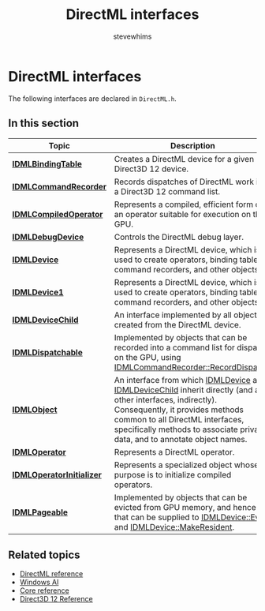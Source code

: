 ﻿---
title: DirectML interfaces
description: The following interfaces are declared in `DirectML.h`.
ms.localizationpriority: low
ms.topic: article
ms.date: 04/19/2019
author: stevewhims
ms.author: stwhi
---

# DirectML interfaces

The following interfaces are declared in `DirectML.h`.

## In this section

| Topic | Description |
|-|-|
| [**IDMLBindingTable**](/windows/desktop/api/directml/nn-directml-idmlbindingtable) | Creates a DirectML device for a given Direct3D 12 device. |
| [**IDMLCommandRecorder**](/windows/desktop/api/directml/nn-directml-idmlcommandrecorder) | Records dispatches of DirectML work into a Direct3D 12 command list. |
| [**IDMLCompiledOperator**](/windows/desktop/api/directml/nn-directml-idmlcompiledoperator) | Represents a compiled, efficient form of an operator suitable for execution on the GPU. |
| [**IDMLDebugDevice**](/windows/desktop/api/directml/nn-directml-idmldebugdevice) | Controls the DirectML debug layer. |
| [**IDMLDevice**](/windows/desktop/api/directml/nn-directml-idmldevice) | Represents a DirectML device, which is used to create operators, binding tables, command recorders, and other objects. |
| [**IDMLDevice1**](/windows/desktop/api/directml/nn-directml-idmldevice1) | Represents a DirectML device, which is used to create operators, binding tables, command recorders, and other objects. |
| [**IDMLDeviceChild**](/windows/win32/api/directml/nn-directml-idmldevicechild) | An interface implemented by all objects created from the DirectML device. |
| [**IDMLDispatchable**](/windows/desktop/api/directml/nn-directml-idmldispatchable) | Implemented by objects that can be recorded into a command list for dispatch on the GPU, using [IDMLCommandRecorder::RecordDispatch](/windows/desktop/api/directml/nf-directml-idmlcommandrecorder-recorddispatch). |
| [**IDMLObject**](/windows/desktop/api/directml/nn-directml-idmlobject) | An interface from which [IDMLDevice](/windows/win32/api/directml/nn-directml-idmldevice) and [IDMLDeviceChild](/windows/desktop/api/directml/nn-directml-idmldevicechild) inherit directly (and all other interfaces, indirectly). Consequently, it provides methods common to all DirectML interfaces, specifically methods to associate private data, and to annotate object names. |
| [**IDMLOperator**](/windows/desktop/api/directml/nn-directml-idmloperator) | Represents a DirectML operator. |
| [**IDMLOperatorInitializer**](/windows/desktop/api/directml/nn-directml-idmloperatorinitializer) | Represents a specialized object whose purpose is to initialize compiled operators. |
| [**IDMLPageable**](/windows/desktop/api/directml/nn-directml-idmlpageable) | Implemented by objects that can be evicted from GPU memory, and hence that can be supplied to [IDMLDevice::Evict](/windows/desktop/api/directml/nf-directml-idmldevice-evict) and [IDMLDevice::MakeResident](/windows/desktop/api/directml/nf-directml-idmldevice-makeresident). |

## Related topics

* [DirectML reference](directml-reference.md)
* [Windows AI](/windows/ai/)
* [Core reference](/windows/win32/direct3d12/direct3d-12-core-reference)
* [Direct3D 12 Reference](/windows/win32/direct3d12/direct3d-12-reference)
